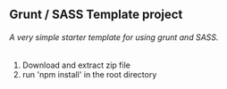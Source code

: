 ## Grunt / SASS Template project
###### A very simple starter template for using grunt and SASS.

1. Download and extract zip file
2. run 'npm install' in the root directory